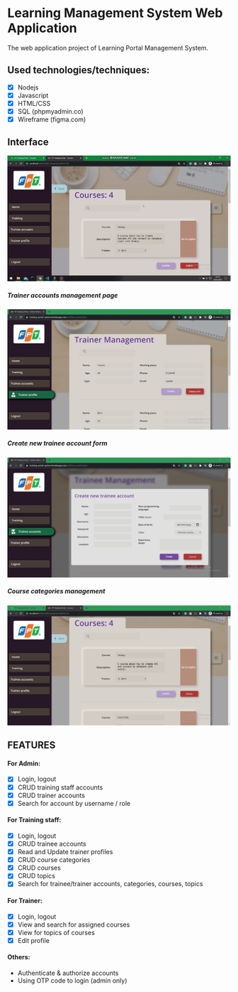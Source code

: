 # Learning Management System Web Application
The web application project of Learning Portal Management System.

## Used technologies/techniques: 
- [x] Nodejs
- [x] Javascript
- [x] HTML/CSS
- [x] SQL (phpmyadmin.co)
- [x] Wireframe (figma.com)

## Interface

![Front-end screenshots](/public/images/demo.gif)
<br/>
##### Trainer accounts management page
![Front-end screenshots](/public/images/Screenshot1.jpg)
<br/>
##### Create new trainee account form
![Front-end screenshots](/public/images/Screenshot2.jpg)
<br/>
##### Course categories management
![Front-end screenshots](/public/images/Screenshot3.jpg)



## FEATURES

#### For Admin: 
- [x] Login, logout
- [x] CRUD training staff accounts
- [x] CRUD trainer accounts
- [x] Search for account by username / role

#### For Training staff: 
- [x] Login, logout
- [x] CRUD trainee accounts
- [x] Read and Update trainer profiles
- [x] CRUD course categories
- [x] CRUD courses
- [x] CRUD topics
- [x] Search for trainee/trainer accounts, categories, courses, topics

#### For Trainer: 
- [x] Login, logout
- [x] View and search for assigned courses
- [x] View for topics of courses
- [x] Edit profile

#### Others:
- Authenticate & authorize accounts
- Using OTP code to login (admin only)


